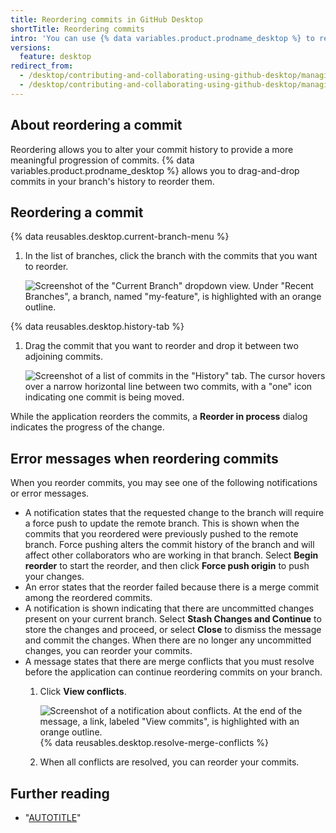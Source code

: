 ```yaml
---
title: Reordering commits in GitHub Desktop
shortTitle: Reordering commits
intro: 'You can use {% data variables.product.prodname_desktop %} to reorder commits in your branch''s history.'
versions:
  feature: desktop
redirect_from:
  - /desktop/contributing-and-collaborating-using-github-desktop/managing-commits/reordering-commits
  - /desktop/contributing-and-collaborating-using-github-desktop/managing-commits/reordering-commits-in-github-desktop
---
```


## About reordering a commit

Reordering allows you to alter your commit history to provide a more meaningful progression of commits. {% data variables.product.prodname_desktop %} allows you to drag-and-drop commits in your branch's history to reorder them.

## Reordering a commit

{% data reusables.desktop.current-branch-menu %}
1. In the list of branches, click the branch with the commits that you want to reorder.

   ![Screenshot of the "Current Branch" dropdown view. Under "Recent Branches", a branch, named "my-feature", is highlighted with an orange outline.](/assets/images/help/desktop/select-branch-from-dropdown.png)

{% data reusables.desktop.history-tab %}
1. Drag the commit that you want to reorder and drop it between two adjoining commits.

   ![Screenshot of a list of commits in the "History" tab. The cursor hovers over a narrow horizontal line between two commits, with a "one" icon indicating one commit is being moved.](/assets/images/help/desktop/reorder-drag-and-drop.png)

While the application reorders the commits, a **Reorder in process** dialog indicates the progress of the change.

## Error messages when reordering commits

When you reorder commits, you may see one of the following notifications or error messages.

- A notification states that the requested change to the branch will require a force push to update the remote branch. This is shown when the commits that you reordered were previously pushed to the remote branch. Force pushing alters the commit history of the branch and will affect other collaborators who are working in that branch.  Select **Begin reorder** to start the reorder, and then click **Force push origin** to push your changes.
- An error states that the reorder failed because there is a merge commit among the reordered commits.
- A notification is shown indicating that there are uncommitted changes present on your current branch. Select **Stash Changes and Continue** to store the changes and proceed, or select **Close** to dismiss the message and commit the changes. When there are no longer any uncommitted changes, you can reorder your commits.
- A message states that there are merge conflicts that you must resolve before the application can continue reordering commits on your branch.
    1. Click **View conflicts**.

       ![Screenshot of a notification about conflicts. At the end of the message, a link, labeled "View commits", is highlighted with an orange outline.](/assets/images/help/desktop/reorder-resolve-conflicts.png)
    {% data reusables.desktop.resolve-merge-conflicts %}

    1. When all conflicts are resolved, you can reorder your commits.

## Further reading

- "[AUTOTITLE](/desktop/managing-commits/options-for-managing-commits-in-github-desktop)"
